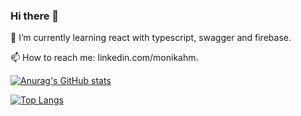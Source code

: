 ### Hi there 👋

<!--
**monikahm/monikahm** is a ✨ _special_ ✨ repository because its `README.md` (this file) appears on your GitHub profile.

Here are some ideas to get you started:

- 🔭 I’m currently working on ...
- 🌱 I’m currently learning react with typescript, swagger and firebase
- 👯 I’m looking to collaborate on ...
- 🤔 I’m looking for help with ...
- 💬 Ask me about ...
- 📫 How to reach me: linkedin.com/monikahm
- ⚡ Fun fact: ...
-->
🌱 I’m currently learning react with typescript, swagger and firebase. 

📫 How to reach me: linkedin.com/monikahm. 


[![Anurag's GitHub stats](https://github-readme-stats.vercel.app/api?username=monikahm&theme=radical)](https://github.com/anuraghazra/github-readme-stats)


[![Top Langs](https://github-readme-stats.vercel.app/api/top-langs/?username=monikahm)](https://github.com/anuraghazra/github-readme-stats)

